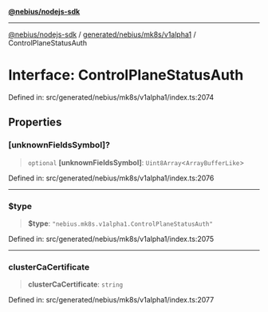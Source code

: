 [**@nebius/nodejs-sdk**](../../../../../README.md)

---

[@nebius/nodejs-sdk](../../../../../README.md) / [generated/nebius/mk8s/v1alpha1](../README.md) / ControlPlaneStatusAuth

# Interface: ControlPlaneStatusAuth

Defined in: src/generated/nebius/mk8s/v1alpha1/index.ts:2074

## Properties

### \[unknownFieldsSymbol\]?

> `optional` **\[unknownFieldsSymbol\]**: `Uint8Array`\<`ArrayBufferLike`\>

Defined in: src/generated/nebius/mk8s/v1alpha1/index.ts:2076

---

### $type

> **$type**: `"nebius.mk8s.v1alpha1.ControlPlaneStatusAuth"`

Defined in: src/generated/nebius/mk8s/v1alpha1/index.ts:2075

---

### clusterCaCertificate

> **clusterCaCertificate**: `string`

Defined in: src/generated/nebius/mk8s/v1alpha1/index.ts:2077
